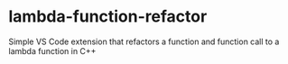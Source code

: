 # lambda-function-refactor
Simple VS Code extension that refactors a function and function call to a lambda function in C++
